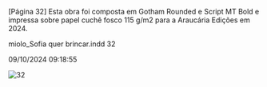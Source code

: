 [Página 32]
Esta obra foi composta em Gotham Rounded e Script MT Bold
e impressa sobre papel cuchê fosco 115 g/m2
para a Araucária Edições em 2024.

miolo_Sofia quer brincar.indd 32

09/10/2024 09:18:55

![32](./img/page_032.jpg)
